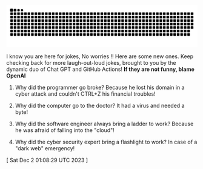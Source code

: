 <picture>
  <source media="(prefers-color-scheme: dark)" srcset="https://raw.githubusercontent.com/platane/platane/output/github-contribution-grid-snake-dark.svg">
  <source media="(prefers-color-scheme: light)" srcset="https://raw.githubusercontent.com/platane/platane/output/github-contribution-grid-snake.svg">
  <img alt="github contribution grid snake animation" src="https://raw.githubusercontent.com/platane/platane/output/github-contribution-grid-snake.svg">
</picture>


I know you are here for jokes, No worries !!
Here are some new ones. Keep checking back for more laugh-out-loud jokes, brought to you by the dynamic duo of Chat GPT and GitHub Actions! __If they are not funny, blame OpenAI__
 
1. Why did the programmer go broke? Because he lost his domain in a cyber attack and couldn't CTRL+Z his financial troubles!

2. Why did the computer go to the doctor? It had a virus and needed a byte!

3. Why did the software engineer always bring a ladder to work? Because he was afraid of falling into the "cloud"!

4. Why did the cyber security expert bring a flashlight to work? In case of a "dark web" emergency!
 
[ 
Sat Dec  2 01:08:29 UTC 2023
 ]
